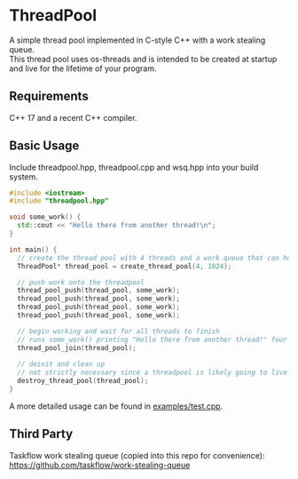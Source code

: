 # ThreadPool

A simple thread pool implemented in C-style C++ with a work stealing queue.  
This thread pool uses os-threads and is intended to be created at startup and live for the lifetime of your program.  

## Requirements
C++ 17 and a recent C++ compiler.

## Basic Usage
Include threadpool.hpp, threadpool.cpp and wsq.hpp into your build system.

```c++
#include <iostream>
#include "threadpool.hpp"

void some_work() {
  std::cout << "Hello there from another thread!\n";
}

int main() {
  // create the thread pool with 4 threads and a work queue that can hold 1024 items
  ThreadPool* thread_pool = create_thread_pool(4, 1024);

  // push work onto the threadpool
  thread_pool_push(thread_pool, some_work);
  thread_pool_push(thread_pool, some_work);
  thread_pool_push(thread_pool, some_work);
  thread_pool_push(thread_pool, some_work);

  // begin working and wait for all threads to finish
  // runs some_work() printing "Hello there from another thread!" four times
  thread_pool_join(thread_pool);
  
  // deinit and clean up
  // not strictly necessary since a threadpool is likely going to live for the entire lifetime of the program
  destroy_thread_pool(thread_pool);
}
```
A more detailed usage can be found in [examples/test.cpp](examples/test.cpp).

## Third Party
Taskflow work stealing queue (copied into this repo for convenience): https://github.com/taskflow/work-stealing-queue
